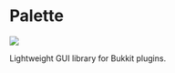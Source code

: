 # Palette

[![](https://jitpack.io/v/anhcraft/palette.svg)](https://jitpack.io/#anhcraft/palette)

Lightweight GUI library for Bukkit plugins.
